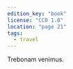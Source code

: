 ```yaml
---
edition_key: "book"
license: "CC0 1.0"
location: "page 21"
tags:
  - travel
---
```

Trebonam
venimus.
